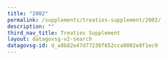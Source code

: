 ```yaml
---
title: "2002"
permalink: /supplements/treaties-supplement/2002/
description: ""
third_nav_title: Treaties Supplement
layout: datagovsg-v2-search
datagovsg-id: d_a8b82e47d77230f652cca8002e8f1ec9
---
```

